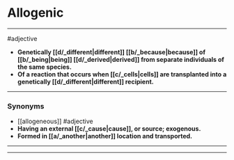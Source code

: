 # Allogenic
---
#adjective
- **Genetically [[d/_different|different]] [[b/_because|because]] of [[b/_being|being]] [[d/_derived|derived]] from separate individuals of the same species.**
- **Of a reaction that occurs when [[c/_cells|cells]] are transplanted into a genetically [[d/_different|different]] recipient.**
---
### Synonyms
- [[allogeneous]]
#adjective
- **Having an external [[c/_cause|cause]], or source; exogenous.**
- **Formed in [[a/_another|another]] location and transported.**
---
---
